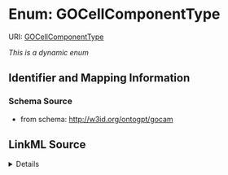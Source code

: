 # Enum: GOCellComponentType



URI: [GOCellComponentType](GOCellComponentType.md)


_This is a dynamic enum_








## Identifier and Mapping Information







### Schema Source


* from schema: http://w3id.org/ontogpt/gocam




## LinkML Source

<details>
```yaml
name: GOCellComponentType
from_schema: http://w3id.org/ontogpt/gocam
rank: 1000
reachable_from:
  source_ontology: obo:go
  source_nodes:
  - GO:0005575

```
</details>
